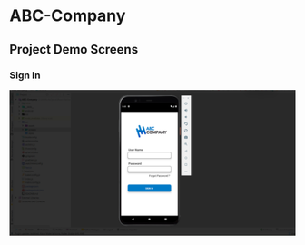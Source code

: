 # ABC-Company

## Project Demo Screens

### Sign In
![image](https://github.com/Mindula-Dilthushan/ABC-Company/blob/master/demo/project_screens/Sign%20In%20Screen.png)
